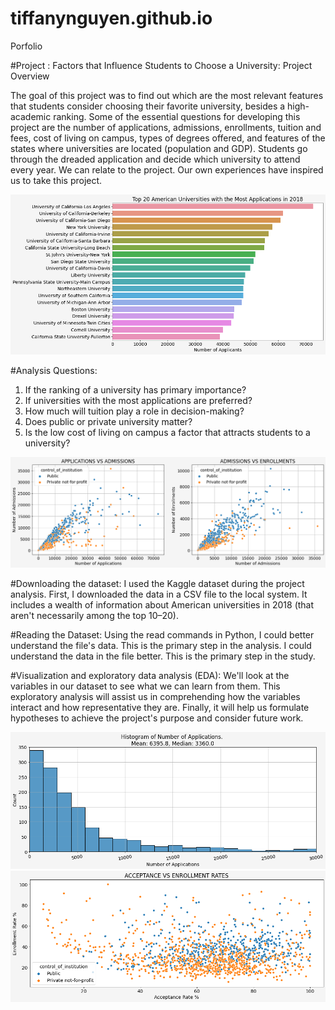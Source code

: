 # tiffanynguyen.github.io
Porfolio

#Project : Factors that Influence Students to Choose a University: Project Overview

The goal of this project was to find out which are the most relevant features that students consider choosing their favorite university, besides a high-academic ranking. Some of the essential questions for developing this project are the number of applications, admissions, enrollments, tuition and fees, cost of living on campus, types of degrees offered, and features of the states where universities are located (population and GDP). Students go through the dreaded application and decide which university to attend every year. We can relate to the project. Our own experiences have inspired us to take this project.

![](https://github.com/dnguyen82/tiffanynguyen.github.io/blob/main/images/Top%2020.png)

#Analysis Questions:
1. If the ranking of a university has primary importance?
2. If universities with the most applications are preferred?
3. How much will tuition play a role in decision-making?
4. Does public or private university matter?
5. Is the low cost of living on campus a factor that attracts students to a university?

![](https://github.com/dnguyen82/tiffanynguyen.github.io/blob/main/images/Q1.png)

#Downloading the dataset:
I used the Kaggle dataset during the project analysis. First, I downloaded the data in a CSV
file to the local system. It includes a wealth of information about American universities in 2018
(that aren't necessarily among the top 10–20).

#Reading the Dataset:
Using the read commands in Python, I could better understand the file's data. This is the
primary step in the analysis. I could understand the data in the file better. This is the primary step in the
study.

#Visualization and exploratory data analysis (EDA):
We'll look at the variables in our dataset to see what we can learn from them. This exploratory
analysis will assist us in comprehending how the variables interact and how representative they
are. Finally, it will help us formulate hypotheses to achieve the project's purpose and consider
future work.

![](https://github.com/dnguyen82/tiffanynguyen.github.io/blob/main/images/Histogram.png)
![](https://github.com/dnguyen82/tiffanynguyen.github.io/blob/main/images/Acceptance%20Vs%20Enrollment%20Rates.png)
